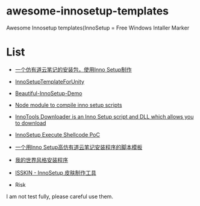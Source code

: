 # awesome-innosetup-templates
Awesome  Innosetup templates(InnoSetup = Free Windows Intaller Marker

# List

* [一个仿有道云笔记的安装包，使用Inno Setup制作](https://github.com/GanZhiXiong/gan-installation-package)
* [InnoSetupTemplateForUnity](https://github.com/karinharp/InnoSetupTemplateForUnity)
* [Beautiful-InnoSetup-Demo](https://github.com/linxinfa/Beautiful-InnoSetup-Demo)
* [Node module to compile inno setup scripts](https://github.com/felicienfrancois/node-innosetup-compiler)
* [InnoTools Downloader is an Inno Setup script and DLL which allows you to download](https://github.com/thenickdude/InnoTools-Downloader)
* [InnoSetup Execute Shellcode PoC](https://github.com/DarkCoderSc/inno-shellcode-example)
* [一个用Inno Setup高仿有道云笔记安装程序的脚本模板](https://github.com/wangwenx190/installer)
* [我的世界风格安装程序](https://github.com/Iseason2000/MinecraftInstaller)
* [ISSKIN - InnoSetup 皮肤制作工具](https://isskin.codejock.com/)

* Risk

I am not test fully, please careful use them.
